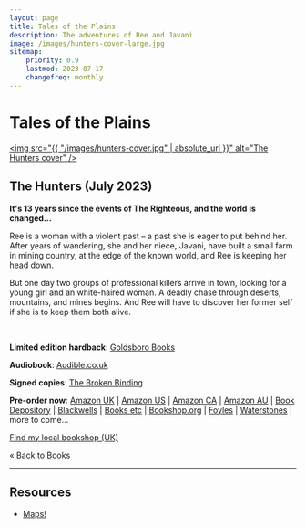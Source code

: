 ```yaml
---
layout: page
title: Tales of the Plains
description: The adventures of Ree and Javani
image: /images/hunters-cover-large.jpg
sitemap:
    priority: 0.9
    lastmod: 2023-07-17
    changefreq: monthly
---
```

# Tales of the Plains

<a href="/images/hunters-cover-large.jpg"><span class="image left book"><img src="{{ "/images/hunters-cover.jpg" | absolute_url }}" alt="The Hunters cover" /></span><a>

## The Hunters (July 2023)

__It's 13 years since the events of The Righteous, and the world is changed...__

Ree is a woman with a violent past – a past she is eager to put behind her. After years of wandering, she and her niece, Javani, have built a small farm in mining country, at the edge of the known world, and Ree is keeping her head down.

But one day two groups of professional killers arrive in town, looking for a young girl and an white-haired woman. A deadly chase through deserts, mountains, and mines begins. And Ree will have to discover her former self if she is to keep them both alive.

<br>

__Limited edition hardback__: [Goldsboro Books](https://www.goldsborobooks.com/product/the-hunters)

__Audiobook__: [Audible.co.uk](https://www.audible.co.uk/pd/The-Hunters-Audiobook/B0C3WDVRDS)

__Signed copies__: [The Broken Binding](https://www.thebrokenbinding.co.uk/product-page/the-hunters-david-wragg)

__Pre-order now__: [Amazon UK](https://www.amazon.co.uk/Hunters-Book-Tales-Plain/dp/0008533725/)
\| [Amazon US](https://www.amazon.com/Hunters-Tales-Plain-Book-ebook/dp/B0BQQ4MGHT)
\| [Amazon CA](https://www.amazon.ca/Hunters-Tales-Plain-Book-ebook/dp/B0BQQ4MGHT)
\| [Amazon AU](https://www.amazon.com.au/Hunters-Tales-Plain-Book-ebook/dp/B0BQQ4MGHT)
\| [Book Depository](https://www.bookdepository.com/Hunters-David-Wragg/9780008533724)
\| [Blackwells](https://blackwells.co.uk/bookshop/product/The-Hunters-by-David-Wragg/9780008533724)
\| [Books etc](https://www.books-etc.com/p/168739075/the-hunters-9780008533724)
\| [Bookshop.org](https://uk.bookshop.org/books/the-hunters-9780008533724/9780008533724)
\| [Foyles][Foyles]
\| [Waterstones](https://www.waterstones.com/book/the-hunters/david-wragg/9780008533724)
\| more to come...

[Foyles]: https://www.foyles.co.uk/witem/fiction-poetry/the-hunters-(tales-of-the-plain-book-1),david-wragg-9780008533724

[Find my local bookshop (UK)](http://www.booksellers.org.uk/bookshopsearch)

[&laquo; Back to Books](/books)

---

## Resources

- [Maps!](/blog/maps)

